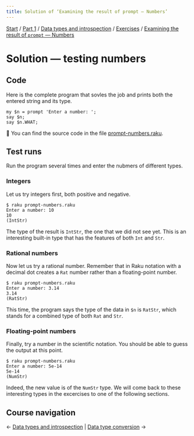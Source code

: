 ```yaml
---
title: Solution of ‘Examining the result of prompt — Numbers’
---
```


[Start](/raku-course/) / [Part 1](/raku-course/part1) / [Data types and introspection](/raku-course/what) / [Exercises](../..) / [Examining the result of `prompt` — Numbers](..)

# Solution — testing numbers

## Code

Here is the complete program that sovles the job and prints both the entered string and its type.

    my $n = prompt 'Enter a number: ';
    say $n;
    say $n.WHAT;

🦋 You can find the source code in the file [prompt-numbers.raku](https://github.com/ash/raku-course/blob/master/exercises/what/prompt-numbers.raku).

## Test runs

Run the program several times and enter the nubmers of different types.

### Integers

Let us try integers first, both positive and negative.

    $ raku prompt-numbers.raku
    Enter a number: 10
    10
    (IntStr)

The type of the result is `IntStr`, the one that we did not see yet. This is an interesting built-in type that has the features of both `Int` and `Str`.

### Rational numbers

Now let us try a rational number. Remember that in Raku notation with a decimal dot creates a `Rat` number rather than a floating-point number.

    $ raku prompt-numbers.raku
    Enter a number: 3.14
    3.14
    (RatStr)

This time, the program says the type of the data in `$n` is `RatStr`, which stands for a combined type of both `Rat` and `Str`.

### Floating-point numbers

Finally, try a number in the scientific notation. You should be able to guess the output at this point.

    $ raku prompt-numbers.raku
    Enter a number: 5e-14
    5e-14
    (NumStr)

Indeed, the new value is of the `NumStr` type. We will come back to these interesting types in the excercises to one of the following sections.

## Course navigation

← [Data types and introspection](/raku-course/what) | [Data type conversion](/raku-course/coercion) →
